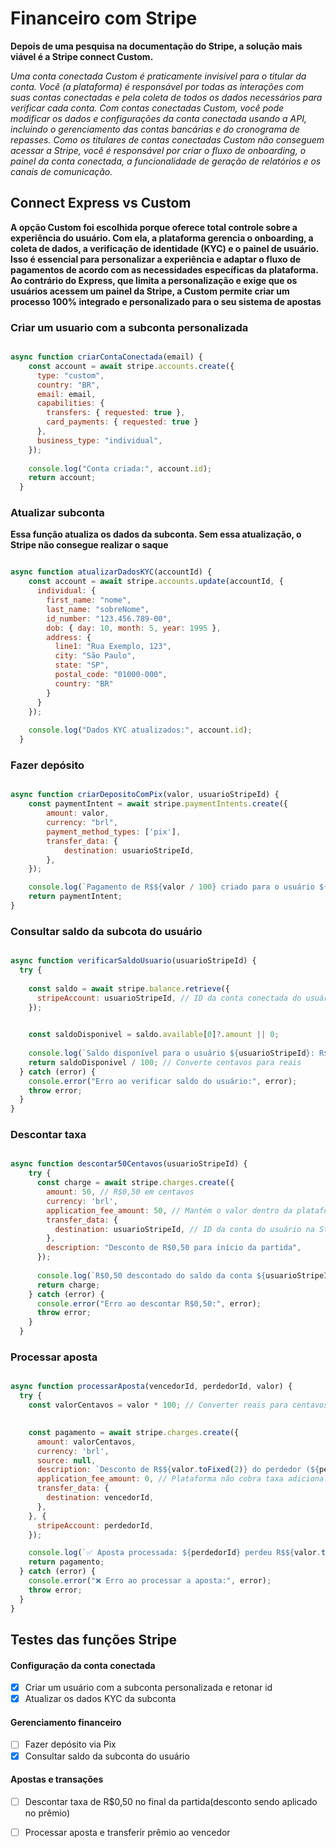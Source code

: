# Financeiro com Stripe

**Depois de uma pesquisa na documentação do Stripe, a solução mais viável é a Stripe connect Custom.**


_Uma conta conectada Custom é praticamente invisível para o titular da conta. Você (a plataforma) é responsável por todas as
interações com suas contas conectadas e pela coleta de todos os dados necessários para verificar cada conta.
Com contas conectadas Custom, você pode modificar os dados e configurações da conta conectada usando a API, incluindo o gerenciamento das contas bancárias e do cronograma de repasses. Como os titulares de contas conectadas Custom não conseguem acessar a Stripe, você é responsável por criar o fluxo de onboarding, o painel da conta conectada, a funcionalidade de geração de relatórios e os canais de comunicação._


## Connect Express vs Custom

**A opção Custom foi escolhida porque oferece total controle sobre a experiência do usuário. Com ela, a plataforma gerencia o onboarding, a coleta de dados, a verificação de identidade (KYC) e o painel de usuário. Isso é essencial para personalizar a experiência e adaptar o fluxo de pagamentos de acordo com as necessidades específicas da plataforma. Ao contrário do Express, que limita a personalização e exige que os usuários acessem um painel da Stripe, a Custom permite criar um processo 100% integrado e personalizado para o seu sistema de apostas**


### Criar um usuario com a subconta personalizada

```javascript

async function criarContaConectada(email) {
    const account = await stripe.accounts.create({
      type: "custom",
      country: "BR",
      email: email,
      capabilities: {
        transfers: { requested: true },
        card_payments: { requested: true }
      },
      business_type: "individual",
    });
  
    console.log("Conta criada:", account.id);
    return account;
  }

```

### Atualizar subconta
**Essa função atualiza os dados da subconta. Sem essa atualização, o Stripe não consegue realizar o saque**

```javascript

async function atualizarDadosKYC(accountId) {
    const account = await stripe.accounts.update(accountId, {
      individual: {
        first_name: "nome",
        last_name: "sobreNome",
        id_number: "123.456.789-00",
        dob: { day: 10, month: 5, year: 1995 },
        address: {
          line1: "Rua Exemplo, 123",
          city: "São Paulo",
          state: "SP",
          postal_code: "01000-000",
          country: "BR"
        }
      }
    });
  
    console.log("Dados KYC atualizados:", account.id);
  }

```

### Fazer depósito

```javascript

async function criarDepositoComPix(valor, usuarioStripeId) {
    const paymentIntent = await stripe.paymentIntents.create({
        amount: valor,
        currency: "brl",
        payment_method_types: ['pix'],
        transfer_data: {
            destination: usuarioStripeId, 
        },
    });

    console.log(`Pagamento de R$${valor / 100} criado para o usuário ${usuarioStripeId}!`);
    return paymentIntent;
}

```

### Consultar saldo da subcota do usuário

```javascript

async function verificarSaldoUsuario(usuarioStripeId) {
  try {
   
    const saldo = await stripe.balance.retrieve({
      stripeAccount: usuarioStripeId, // ID da conta conectada do usuário
    });

    
    const saldoDisponivel = saldo.available[0]?.amount || 0;
    
    console.log(`Saldo disponível para o usuário ${usuarioStripeId}: R$${(saldoDisponivel / 100).toFixed(2)}`);
    return saldoDisponivel / 100; // Converte centavos para reais
  } catch (error) {
    console.error("Erro ao verificar saldo do usuário:", error);
    throw error;
  }
}

```

### Descontar taxa

```javascript

async function descontar50Centavos(usuarioStripeId) {
    try {
      const charge = await stripe.charges.create({
        amount: 50, // R$0,50 em centavos
        currency: 'brl',
        application_fee_amount: 50, // Mantém o valor dentro da plataforma
        transfer_data: {
          destination: usuarioStripeId, // ID da conta do usuário na Stripe
        },
        description: "Desconto de R$0,50 para início da partida",
      });
  
      console.log(`R$0,50 descontado do saldo da conta ${usuarioStripeId}: ${charge.id}`);
      return charge;
    } catch (error) {
      console.error("Erro ao descontar R$0,50:", error);
      throw error;
    }
  }

```

### Processar aposta

```javascript

async function processarAposta(vencedorId, perdedorId, valor) {
  try {
    const valorCentavos = valor * 100; // Converter reais para centavos

    
    const pagamento = await stripe.charges.create({
      amount: valorCentavos,
      currency: 'brl',
      source: null, 
      description: `Desconto de R$${valor.toFixed(2)} do perdedor (${perdedorId}) para aposta`,
      application_fee_amount: 0, // Plataforma não cobra taxa adicional
      transfer_data: {
        destination: vencedorId, 
      },
    }, {
      stripeAccount: perdedorId, 
    });

    console.log(`✅ Aposta processada: ${perdedorId} perdeu R$${valor.toFixed(2)} para ${vencedorId}.`);
    return pagamento;
  } catch (error) {
    console.error("❌ Erro ao processar a aposta:", error);
    throw error;
  }
}

```

## Testes das funções Stripe

#### Configuração da conta conectada
- [x] Criar um usuário com a subconta personalizada e retonar id
- [x] Atualizar os dados KYC da subconta  

#### Gerenciamento financeiro  
- [ ] Fazer depósito via Pix  
- [x] Consultar saldo da subconta do usuário  

#### Apostas e transações  
- [ ] Descontar taxa de R$0,50 no final da partida(desconto sendo aplicado no prêmio)
- [ ] Processar aposta e transferir prêmio ao vencedor  

